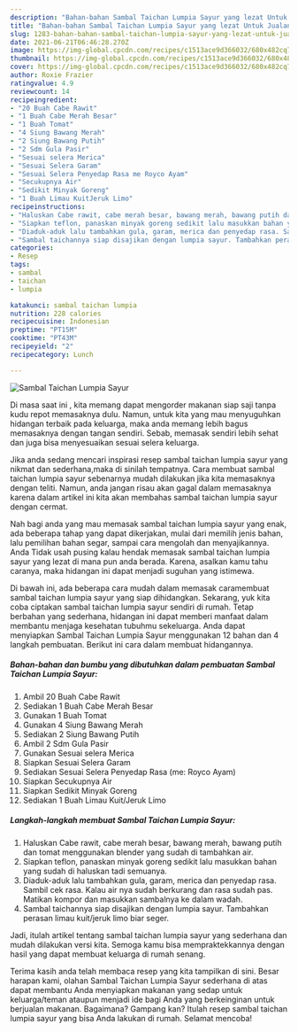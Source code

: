 ```yaml
---
description: "Bahan-bahan Sambal Taichan Lumpia Sayur yang lezat Untuk Jualan"
title: "Bahan-bahan Sambal Taichan Lumpia Sayur yang lezat Untuk Jualan"
slug: 1283-bahan-bahan-sambal-taichan-lumpia-sayur-yang-lezat-untuk-jualan
date: 2021-06-21T06:46:28.270Z
image: https://img-global.cpcdn.com/recipes/c1513ace9d366032/680x482cq70/sambal-taichan-lumpia-sayur-foto-resep-utama.jpg
thumbnail: https://img-global.cpcdn.com/recipes/c1513ace9d366032/680x482cq70/sambal-taichan-lumpia-sayur-foto-resep-utama.jpg
cover: https://img-global.cpcdn.com/recipes/c1513ace9d366032/680x482cq70/sambal-taichan-lumpia-sayur-foto-resep-utama.jpg
author: Roxie Frazier
ratingvalue: 4.9
reviewcount: 14
recipeingredient:
- "20 Buah Cabe Rawit"
- "1 Buah Cabe Merah Besar"
- "1 Buah Tomat"
- "4 Siung Bawang Merah"
- "2 Siung Bawang Putih"
- "2 Sdm Gula Pasir"
- "Sesuai selera Merica"
- "Sesuai Selera Garam"
- "Sesuai Selera Penyedap Rasa me Royco Ayam"
- "Secukupnya Air"
- "Sedikit Minyak Goreng"
- "1 Buah Limau KuitJeruk Limo"
recipeinstructions:
- "Haluskan Cabe rawit, cabe merah besar, bawang merah, bawang putih dan tomat menggunakan blender yang sudah di tambahkan air."
- "Siapkan teflon, panaskan minyak goreng sedikit lalu masukkan bahan yang sudah di haluskan tadi semuanya."
- "Diaduk-aduk lalu tambahkan gula, garam, merica dan penyedap rasa. Sambil cek rasa. Kalau air nya sudah berkurang dan rasa sudah pas. Matikan kompor dan masukkan sambalnya ke dalam wadah."
- "Sambal taichannya siap disajikan dengan lumpia sayur. Tambahkan perasan limau kuit/jeruk limo biar seger."
categories:
- Resep
tags:
- sambal
- taichan
- lumpia

katakunci: sambal taichan lumpia 
nutrition: 228 calories
recipecuisine: Indonesian
preptime: "PT15M"
cooktime: "PT43M"
recipeyield: "2"
recipecategory: Lunch

---
```



![Sambal Taichan Lumpia Sayur](https://img-global.cpcdn.com/recipes/c1513ace9d366032/680x482cq70/sambal-taichan-lumpia-sayur-foto-resep-utama.jpg)

Di masa  saat ini , kita memang dapat mengorder makanan siap saji tanpa kudu repot memasaknya dulu. Namun, untuk kita yang mau menyuguhkan hidangan terbaik pada keluarga, maka anda memang lebih bagus memasaknya dengan tangan sendiri. Sebab, memasak sendiri lebih sehat dan juga bisa menyesuaikan sesuai selera keluarga.

Jika anda sedang mencari inspirasi resep sambal taichan lumpia sayur yang nikmat dan sederhana,maka di sinilah tempatnya. Cara membuat sambal taichan lumpia sayur  sebenarnya mudah dilakukan jika kita memasaknya dengan teliti. Namun, anda jangan risau akan gagal dalam memasaknya 
karena dalam artikel ini kita akan membahas sambal taichan lumpia sayur dengan cermat.  



Nah bagi anda yang mau memasak sambal taichan lumpia sayur yang enak, ada beberapa tahap yang dapat dikerjakan, mulai dari memilih jenis bahan, lalu pemilihan bahan segar, sampai cara mengolah dan menyajikannya. Anda Tidak usah pusing kalau hendak memasak sambal taichan lumpia sayur yang lezat di mana pun anda berada. Karena, asalkan kamu  tahu caranya, maka hidangan ini dapat menjadi suguhan yang istimewa.

Di bawah ini, ada beberapa cara mudah dalam memasak caramembuat sambal taichan lumpia sayur yang siap dihidangkan. Sekarang, yuk kita coba ciptakan sambal taichan lumpia sayur sendiri di rumah. Tetap berbahan yang sederhana, hidangan ini dapat memberi manfaat dalam membantu menjaga kesehatan tubuhmu sekeluarga. Anda dapat menyiapkan Sambal Taichan Lumpia Sayur menggunakan 12 bahan dan 4 langkah pembuatan. Berikut ini cara dalam membuat hidangannya.

<!--inarticleads1-->

##### Bahan-bahan dan bumbu yang dibutuhkan dalam pembuatan Sambal Taichan Lumpia Sayur:

1. Ambil 20 Buah Cabe Rawit
1. Sediakan 1 Buah Cabe Merah Besar
1. Gunakan 1 Buah Tomat
1. Gunakan 4 Siung Bawang Merah
1. Sediakan 2 Siung Bawang Putih
1. Ambil 2 Sdm Gula Pasir
1. Gunakan Sesuai selera Merica
1. Siapkan Sesuai Selera Garam
1. Sediakan Sesuai Selera Penyedap Rasa (me: Royco Ayam)
1. Siapkan Secukupnya Air
1. Siapkan Sedikit Minyak Goreng
1. Sediakan 1 Buah Limau Kuit/Jeruk Limo




<!--inarticleads2-->

##### Langkah-langkah membuat Sambal Taichan Lumpia Sayur:

1. Haluskan Cabe rawit, cabe merah besar, bawang merah, bawang putih dan tomat menggunakan blender yang sudah di tambahkan air.
1. Siapkan teflon, panaskan minyak goreng sedikit lalu masukkan bahan yang sudah di haluskan tadi semuanya.
1. Diaduk-aduk lalu tambahkan gula, garam, merica dan penyedap rasa. Sambil cek rasa. Kalau air nya sudah berkurang dan rasa sudah pas. Matikan kompor dan masukkan sambalnya ke dalam wadah.
1. Sambal taichannya siap disajikan dengan lumpia sayur. Tambahkan perasan limau kuit/jeruk limo biar seger.




Jadi, itulah artikel tentang  sambal taichan lumpia sayur  yang sederhana dan mudah dilakukan versi kita. Semoga kamu bisa mempraktekkannya dengan hasil yang dapat membuat keluarga di rumah senang. 

Terima kasih anda telah membaca resep yang kita tampilkan di sini. Besar harapan kami, olahan  Sambal Taichan Lumpia Sayur sederhana di atas dapat membantu Anda menyiapkan makanan yang sedap untuk keluarga/teman ataupun menjadi ide bagi Anda yang berkeinginan untuk berjualan makanan. Bagaimana? Gampang kan? Itulah resep sambal taichan lumpia sayur yang bisa Anda lakukan di rumah. Selamat mencoba!

